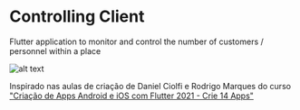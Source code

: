 # Controlling Client

Flutter application to monitor and control the number of customers / personnel within a place

![alt text](https://github.com/daniloaspk/ControllingClient/blob/main/assets/images/screenshot.png)

Inspirado nas aulas de criação de Daniel Ciolfi e Rodrigo Marques do curso
["Criação de Apps Android e iOS com Flutter 2021 - Crie 14 Apps" ](https://www.udemy.com/course/curso-completo-flutter-app-android-ios/)